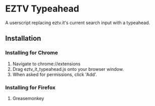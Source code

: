 EZTV Typeahead
==============

A userscript replacing eztv.it's current search input with a typeahead.

Installation
------------

### Installing for Chrome ###

1. Navigate to chrome://extensions
2. Drag eztv_it_typeahead.js onto your browser window.
3. When asked for permissions, click 'Add'.

### Installing for Firefox ###

1. Greasemonkey
